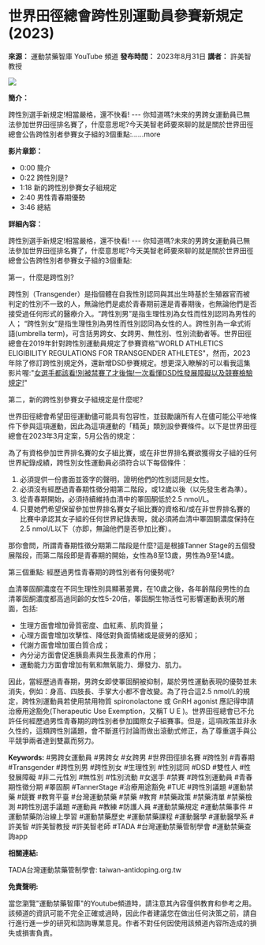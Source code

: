 # 世界田徑總會跨性別運動員參賽新規定 (2023)

**來源：** 運動禁藥智庫 YouTube 頻道
**發布時間：** 2023年8月31日
**講者：** 許美智教授

[![](https://yt3.ggpht.com/8CmXR7J3x8_NK_7w1CKUmrootVoyDMb_KFhqCoIqKQN91sRb-fsjc3ce-wFuhg7o_m4pzrXocYQ=s48-c-k-c0x00ffffff-no-rj)](/@cleansport)

**簡介：**

跨性別選手新規定!相當嚴格，還不快看! --- 你知道嗎?未來的男跨女運動員已無法參加世界田徑排名賽了，什麼意思呢?今天美智老師要來聊的就是關於世界田徑總會公告跨性別者參賽女子組的3個重點:…...more

**影片章節：**

*   0:00 簡介
*   0:22 跨性別是?
*   1:18 新的跨性別參賽女子組規定
*   2:40 男性青春期優勢
*   3:46 總結

**詳細內容：**

跨性別選手新規定!相當嚴格，還不快看! --- 你知道嗎?未來的男跨女運動員已無法參加世界田徑排名賽了，什麼意思呢?今天美智老師要來聊的就是關於世界田徑總會公告跨性別者參賽女子組的3個重點:

第一，什麼是跨性別?

跨性別（Transgender）是指個體在自我性別認同與其出生時基於生殖器官而被判定的性別不一致的人，無論他們是處於青春期前還是青春期後，也無論他們是否接受過任何形式的醫療介入。“跨性別男”是指生理性別為女性而性別認同為男性的人； “跨性別女”是指生理性別為男性而性別認同為女性的人。跨性別為一傘式術語(umbrella term)，可含括男跨女、女跨男、無性別、性別流動者等。世界田徑總會在2019年針對跨性別運動員規定了參賽資格"WORLD ATHLETICS ELIGIBILITY REGULATIONS FOR TRANSGENDER ATHLETES"，然而，2023年除了修訂跨性別規定外，還新增DSD參賽規定。想更深入瞭解的可以看我這集影片喔:"[女選手都該看!別被禁賽了才後悔!一次看懂DSD性發展障礙以及競賽檢驗規定!](https://www.youtube.com/watch?v=fSxqkmqxYSs)"

第二，新的跨性別參賽女子組規定是什麼呢?

世界田徑總會希望田徑運動儘可能具有包容性，並鼓勵讓所有人在儘可能公平地條件下參與這項運動，因此為這項運動的「精英」類別設參賽條件。以下是世界田徑總會在2023年3月定案，5月公告的規定：

為了有資格參加世界排名賽的女子組比賽，或在非世界排名賽欲獲得女子組的任何世界紀錄成績，跨性別女性運動員必須符合以下每個條件：

1.  必須提供一份書面並簽字的聲明，證明他們的性別認同是女性。
2.  必須沒有經歷過青春期性徵分期第二階段，或12歲以後（以先發生者為準）。
3.  從青春期開始，必須持續維持血清中的睪固酮低於2.5 nmol/L。
4.  只要她們希望保留參加世界排名賽女子組比賽的資格和/或在非世界排名賽的比賽中承認其女子組的任何世界紀錄表現，就必須將血清中睪固酮濃度保持在 2.5 nmol/L以下（亦即，無論他們是否參加比賽）。

那你會問，所謂青春期性徵分期第二階段是什麼?這是根據Tanner Stage的五個發展階段，而第二階段即是青春期的開始，女性為8至13歲，男性為9至14歲。

第三個重點: 經歷過男性青春期的跨性別者有何優勢呢?

血清睪固酮濃度在不同生理性別具顯著差異，在10歲之後，各年齡階段男性的血清睪固酮濃度都高過同齡的女性5-20倍，睪固酮生物活性可影響運動表現的層面，包括:

*   生理方面會增加骨質密度、血紅素、肌肉質量；
*   心理方面會增加攻擊性、降低對負面情緒或是疲勞的感知；
*   代謝方面會增加蛋白質合成；
*   內分泌方面會促進胰島素與生長激素的作用；
*   運動能力方面會增加有氧和無氧能力、爆發力、肌力。

因此，當經歷過青春期，男跨女即使睪固酮被抑制，屬於男性運動表現的優勢並未消失，例如：身高、四肢長、手掌大小都不會改變。為了符合這2.5 nmol/L的規定，跨性別運動員若使用禁用物質 spironolactone 或 GnRH agonist 應記得申請治療用途豁免(Therapeutic Use Exemption，又稱T U E )。世界田徑總會已不允許任何經歷過男性青春期的跨性別者參加國際女子組賽事。但是，這項政策並非永久性的，這類跨性別議題，會不斷進行討論而做出滾動式修正，為了尊重選手與公平競爭兩者達到雙贏而努力。

**Keywords:** #男跨女運動員 #男跨女 #女跨男 #世界田徑排名賽 #跨性別 #青春期 #Transgender #跨性別男 #跨性別女 #生理性別 #性別認同 #DSD #雙性人 #性發展障礙 #非二元性別 #無性別 #性別流動 #女選手 #禁賽 #跨性別運動員 #青春期性徵分期 #睪固酮 #TannerStage #治療用途豁免 #TUE #跨性別議題 #運動禁藥 #競賽 #教育平臺 #台灣運動禁藥 #禁藥 #教育 #禁藥政策 #禁藥清單 #禁藥檢測 #跨性別選手議題 #運動員 #教練 #防護人員 #運動禁藥規定 #運動禁藥事件 #運動禁藥防治線上學習 #運動禁藥歷史 #運動禁藥課程 #運動醫學 #運動醫學系 #許美智 #許美智教授 #許美智老師 #TADA #台灣運動禁藥管制學會 #運動禁藥查詢app

**相關連結:**

TADA台灣運動禁藥管制學會: taiwan-antidoping.org.tw

**免責聲明:**

當您瀏覽"運動禁藥智庫"的Youtube頻道時，請注意其內容僅供教育和參考之用。該頻道的資訊可能不完全正確或過時，因此作者建議您在做出任何決策之前，請自行進行進一步的研究和諮詢專業意見。作者不對任何因使用該頻道內容所造成的損失或損害負責。
